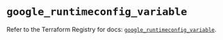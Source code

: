 # `google_runtimeconfig_variable`

Refer to the Terraform Registry for docs: [`google_runtimeconfig_variable`](https://registry.terraform.io/providers/hashicorp/google-beta/6.23.0/docs/resources/google_runtimeconfig_variable).
